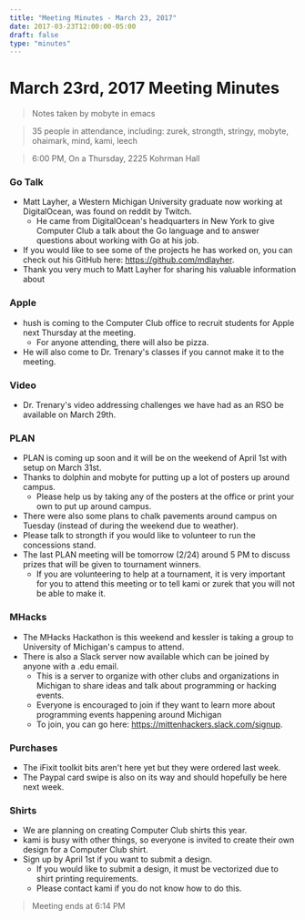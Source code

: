 ```yaml
---
title: "Meeting Minutes - March 23, 2017"
date: 2017-03-23T12:00:00-05:00
draft: false
type: "minutes"
---
```


# March 23rd, 2017 Meeting Minutes
> Notes taken by mobyte in emacs

> 35 people in attendance, including: zurek, strongth, stringy, mobyte, ohaimark, mind, kami, leech

> 6:00 PM, On a Thursday, 2225 Kohrman Hall

### Go Talk
- Matt Layher, a Western Michigan University graduate now working at DigitalOcean, was found on reddit by Twitch.
  - He came from DigitalOcean's headquarters in New York to give Computer Club a talk about the Go language and to answer questions about working with Go at his job.
- If you would like to see some of the projects he has worked on, you can check out his GitHub here: https://github.com/mdlayher.
- Thank you very much to Matt Layher for sharing his valuable information about 

### Apple
- hush is coming to the Computer Club office to recruit students for Apple next Thursday at the meeting.
  - For anyone attending, there will also be pizza.
- He will also come to Dr. Trenary's classes if you cannot make it to the meeting.

### Video
- Dr. Trenary's video addressing challenges we have had as an RSO be available on March 29th.

### PLAN
- PLAN is coming up soon and it will be on the weekend of April 1st with setup on March 31st.
- Thanks to dolphin and mobyte for putting up a lot of posters up around campus.
  - Please help us by taking any of the posters at the office or print your own to put up around campus.
- There were also some plans to chalk pavements around campus on Tuesday (instead of during the weekend due to weather).
- Please talk to strongth if you would like to volunteer to run the concessions stand.
- The last PLAN meeting will be tomorrow (2/24) around 5 PM to discuss prizes that will be given to tournament winners.
  - If you are volunteering to help at a tournament, it is very important for you to attend this meeting or to tell kami or zurek that you will not be able to make it.
  
### MHacks
- The MHacks Hackathon is this weekend and kessler is taking a group to University of Michigan's campus to attend.
- There is also a Slack server now available which can be joined by anyone with a .edu email.
  - This is a server to organize with other clubs and organizations in Michigan to share ideas and talk about programming or hacking events.
  - Everyone is encouraged to join if they want to learn more about programming events happening around Michigan
  - To join, you can go here: https://mittenhackers.slack.com/signup.

### Purchases
- The iFixit toolkit bits aren't here yet but they were ordered last week.
- The Paypal card swipe is also on its way and should hopefully be here next week.

### Shirts
- We are planning on creating Computer Club shirts this year.
- kami is busy with other things, so everyone is invited to create their own design for a Computer Club shirt.
- Sign up by April 1st if you want to submit a design.
  - If you would like to submit a design, it must be vectorized due to shirt printing requirements. 
  - Please contact kami if you do not know how to do this.

> Meeting ends at 6:14 PM
